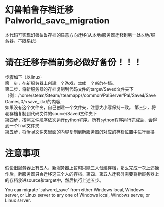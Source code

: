 # 幻兽帕鲁存档迁移 Palworld_save_migration
本代码可实现幻兽帕鲁存档的任意方向迁移(从本地/服务器迁移到另一处本地/服务器，不限系统)
# 请在迁移存档前务必做好备份！！！
步骤如下（以linux）  
第一步，在新服务器上创建一个游戏，生成一个新的存档。  
第二步，将新服务器的存档复制到代码文件的target/Saved文件夹下（例：/home/steam/Steam/steamapps/common/PalServer/Pal/Saved/SaveGames/0/<save_id>/的内容）  
如果没有这个文件夹，自己创建一个文件夹，注意大小写保持一致。
第三步，将老存档复制到代码文件的source/Saved文件夹下  
第四步，按照文件顺序依次运行python程序。所有python程序运行完成后，会得到一个final文件夹  
第五步，将final文件夹里面的内容复制到新服务器的对应的存档位置中进行替换  
# 注意事项
假设旧服务器上有五人，新服务器上暂时只能三人创建存档，那么完成一次上述操作后，新服务器只会迁移这三个人的存档。第四、第五人迁移时需要将新服务器上的存档放进source和target中，然后执行上述五步。






You can migrate 'palword_save' from either Windows local, Windows server, or Linux server to any one of Windows local, Windows server, or Linux server.
